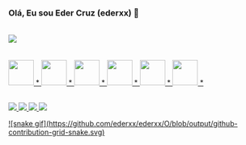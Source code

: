### Olá, Eu sou Eder Cruz (ederxx) 👋
<div>
<div style="display: inline_block"> <br>
  <a href="https://github.com/ederxx">
  <img height"180em" src="https://github-readme-stats.vercel.app/api?username=ederxx&show_icons=true&theme=dark#gh-dark-mode-only
 </div>
- 🔭 Hoje Trabalho com Front-end
- 🌱 Estudando Reactjs
- 📫 Contate-me no Email: edercruz.x@gmail.com
- 😄 Pronouns: ele/dele
<div style="display: inline_block"/> <br>
<br>
<br>
<img height='50em' src="https://cdn.jsdelivr.net/gh/devicons/devicon/icons/javascript/javascript-original.svg" /> *
<img height='50em' src="https://cdn.jsdelivr.net/gh/devicons/devicon/icons/java/java-original.svg" /> *
<img height='50em' src="https://cdn.jsdelivr.net/gh/devicons/devicon/icons/react/react-original-wordmark.svg" /> *
<img height='50em' src="https://cdn.jsdelivr.net/gh/devicons/devicon/icons/html5/html5-original-wordmark.svg" /> *
<img height='50em' src="https://cdn.jsdelivr.net/gh/devicons/devicon/icons/css3/css3-original.svg" /> *
<img height='50em' src="https://cdn.jsdelivr.net/gh/devicons/devicon/icons/firebase/firebase-plain.svg" /> *
 </div>
 <div style="display: inline_block"/> <br>
<div>

  <a href="https://www.linkedin.com/in/ederx/"><img src="https://img.shields.io/badge/LinkedIn-0077B5?style=for-the-badge&logo=linkedin&logoColor=white"/>
  <a href="https://github.com/ederxx"><img src="https://img.shields.io/badge/GitHub-100000?style=for-the-badge&logo=github&logoColor=white" />
  <a href="https://www.instagram.com/eder_x"><img src="https://img.shields.io/badge/Instagram-E4405F?style=for-the-badge&logo=instagram&logoColor=white"/>
   <a href="https://www.youtube.com/channel/UCEo_zowyW3jxPLtGiZWiVDQ"><img src="https://img.shields.io/badge/YouTube-FF0000?style=for-the-badge&logo=youtube&logoColor=white" />
 </div>
![snake gif](https://github.com/ederxx/ederxx/O/blob/output/github-contribution-grid-snake.svg)
